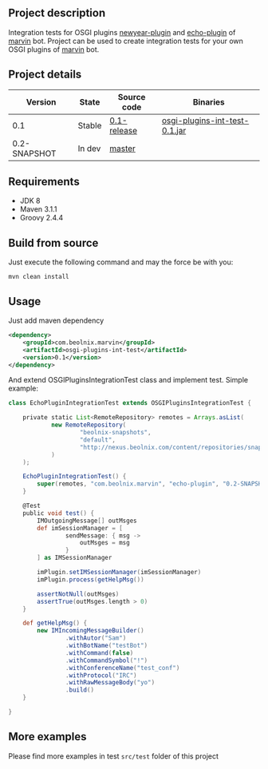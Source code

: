 ## Project description
Integration tests for OSGI plugins [newyear-plugin](https://github.com/beolnix/marvin-newyear-plugin/) and [echo-plugin](https://github.com/beolnix/marvin-echo-plugin/) of [marvin](https://github.com/beolnix/marvin-core/) bot.
Project can be used to create integration tests for your own OSGI plugins of [marvin](https://github.com/beolnix/marvin-core/) bot.

## Project details
| Version | State | Source code | Binaries |
| --- | --- | --- | --- |
| 0.1 | Stable | [0.1-release](https://github.com/beolnix/marvin-plugin-int-test/releases/tag/0.1-release) | [osgi-plugins-int-test-0.1.jar](http://nexus.beolnix.com/service/local/repositories/releases/content//com/beolnix/marvin/osgi-plugins-int-test/0.1/osgi-plugins-int-test-0.1.jar) |
| 0.2-SNAPSHOT | In dev | [master](https://github.com/beolnix/marvin-plugin-int-test) |  |

## Requirements
* JDK 8
* Maven 3.1.1
* Groovy 2.4.4

## Build from source
Just execute the following command and may the force be with you:
```
mvn clean install
``` 

## Usage 
Just add maven dependency
```xml
<dependency>
    <groupId>com.beolnix.marvin</groupId>
    <artifactId>osgi-plugins-int-test</artifactId>
    <version>0.1</version>
</dependency>
```
And extend OSGIPluginsIntegrationTest class and implement test. Simple example:
```groovy
class EchoPluginIntegrationTest extends OSGIPluginsIntegrationTest {

    private static List<RemoteRepository> remotes = Arrays.asList(
            new RemoteRepository(
                    "beolnix-snapshots",
                    "default",
                    "http://nexus.beolnix.com/content/repositories/snapshots/"
            )
    );

    EchoPluginIntegrationTest() {
        super(remotes, "com.beolnix.marvin", "echo-plugin", "0.2-SNAPSHOT")
    }

    @Test
    public void test() {
        IMOutgoingMessage[] outMsges
        def imSessionManager = [
                sendMessage: { msg ->
                    outMsges = msg
                }
        ] as IMSessionManager

        imPlugin.setIMSessionManager(imSessionManager)
        imPlugin.process(getHelpMsg())

        assertNotNull(outMsges)
        assertTrue(outMsges.length > 0)
    }

    def getHelpMsg() {
        new IMIncomingMessageBuilder()
                .withAutor("Sam")
                .withBotName("testBot")
                .withCommand(false)
                .withCommandSymbol("!")
                .withConferenceName("test_conf")
                .withProtocol("IRC")
                .withRawMessageBody("yo")
                .build()
    }

}
```

## More examples
Please find more examples in test `src/test` folder of this project